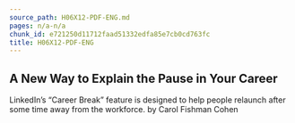 ```yaml
---
source_path: H06X12-PDF-ENG.md
pages: n/a-n/a
chunk_id: e721250d11712faad51332edfa85e7cb0cd763fc
title: H06X12-PDF-ENG
---
```

## A New Way to Explain the Pause in Your Career

LinkedIn’s “Career Break” feature is designed to help people relaunch after some time away from the workforce. by Carol Fishman Cohen
